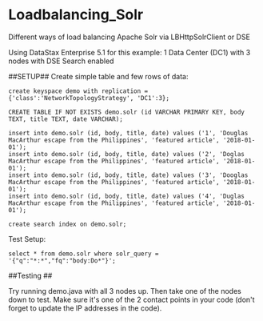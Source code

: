# Loadbalancing_Solr
Different ways of load balancing Apache Solr via LBHttpSolrClient or DSE

Using DataStax Enterprise 5.1 for this example: 1 Data Center (DC1) with 3 nodes with DSE Search enabled

##SETUP##
Create simple table and few rows of data:

``` 
create keyspace demo with replication = {'class':'NetworkTopologyStrategy', 'DC1':3};
```

```
CREATE TABLE IF NOT EXISTS demo.solr (id VARCHAR PRIMARY KEY, body TEXT, title TEXT, date VARCHAR);
```

```
insert into demo.solr (id, body, title, date) values ('1', 'Douglas MacArthur escape from the Philippines', 'featured article', '2018-01-01');
insert into demo.solr (id, body, title, date) values ('2', 'Doglas MacArthur escape from the Philippines', 'featured article', '2018-01-01');
insert into demo.solr (id, body, title, date) values ('3', 'Dooglas MacArthur escape from the Philippines', 'featured article', '2018-01-01');
insert into demo.solr (id, body, title, date) values ('4', 'Duglas MacArthur escape from the Philippines', 'featured article', '2018-01-01');
```

```
create search index on demo.solr;
```

Test Setup: 
```
select * from demo.solr where solr_query = '{"q":"*:*","fq":"body:Do*"}';
```

##Testing ##

Try running demo.java with all 3 nodes up. Then take one of the nodes down to test.  Make sure it's one of the 2 contact points in your code (don't forget to update the IP addresses in the code).

